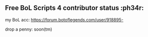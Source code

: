 ## Free BoL Scripts 4 contributor status :ph34r:

my BoL acc: https://forum.botoflegends.com/user/918895-

drop a penny: soon(tm)
